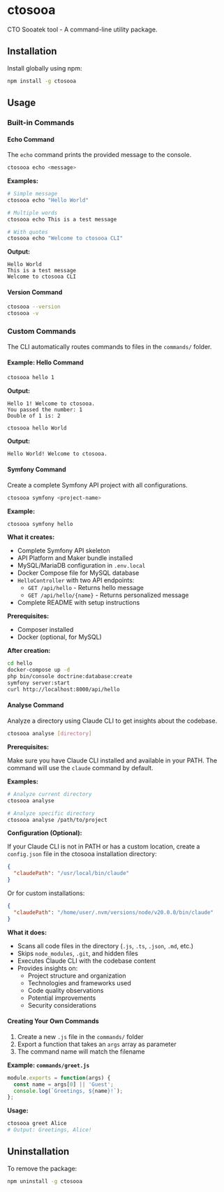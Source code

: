 # ctosooa

CTO Sooatek tool - A command-line utility package.

## Installation

Install globally using npm:

```bash
npm install -g ctosooa
```

## Usage

### Built-in Commands

#### Echo Command

The `echo` command prints the provided message to the console.

```bash
ctosooa echo <message>
```

**Examples:**

```bash
# Simple message
ctosooa echo "Hello World"

# Multiple words
ctosooa echo This is a test message

# With quotes
ctosooa echo "Welcome to ctosooa CLI"
```

**Output:**
```
Hello World
This is a test message
Welcome to ctosooa CLI
```

#### Version Command

```bash
ctosooa --version
ctosooa -v
```

### Custom Commands

The CLI automatically routes commands to files in the `commands/` folder.

#### Example: Hello Command

```bash
ctosooa hello 1
```

**Output:**
```
Hello 1! Welcome to ctosooa.
You passed the number: 1
Double of 1 is: 2
```

```bash
ctosooa hello World
```

**Output:**
```
Hello World! Welcome to ctosooa.
```

#### Symfony Command

Create a complete Symfony API project with all configurations.

```bash
ctosooa symfony <project-name>
```

**Example:**

```bash
ctosooa symfony hello
```

**What it creates:**
- Complete Symfony API skeleton
- API Platform and Maker bundle installed
- MySQL/MariaDB configuration in `.env.local`
- Docker Compose file for MySQL database
- `HelloController` with two API endpoints:
  - `GET /api/hello` - Returns hello message
  - `GET /api/hello/{name}` - Returns personalized message
- Complete README with setup instructions

**Prerequisites:**
- Composer installed
- Docker (optional, for MySQL)

**After creation:**
```bash
cd hello
docker-compose up -d
php bin/console doctrine:database:create
symfony server:start
curl http://localhost:8000/api/hello
```

#### Analyse Command

Analyze a directory using Claude CLI to get insights about the codebase.

```bash
ctosooa analyse [directory]
```

**Prerequisites:**

Make sure you have Claude CLI installed and available in your PATH. The command will use the `claude` command by default.

**Examples:**

```bash
# Analyze current directory
ctosooa analyse

# Analyze specific directory
ctosooa analyse /path/to/project
```

**Configuration (Optional):**

If your Claude CLI is not in PATH or has a custom location, create a `config.json` file in the ctosooa installation directory:

```json
{
  "claudePath": "/usr/local/bin/claude"
}
```

Or for custom installations:

```json
{
  "claudePath": "/home/user/.nvm/versions/node/v20.0.0/bin/claude"
}
```

**What it does:**
- Scans all code files in the directory (`.js`, `.ts`, `.json`, `.md`, etc.)
- Skips `node_modules`, `.git`, and hidden files
- Executes Claude CLI with the codebase content
- Provides insights on:
  - Project structure and organization
  - Technologies and frameworks used
  - Code quality observations
  - Potential improvements
  - Security considerations

#### Creating Your Own Commands

1. Create a new `.js` file in the `commands/` folder
2. Export a function that takes an `args` array as parameter
3. The command name will match the filename

**Example: `commands/greet.js`**

```javascript
module.exports = function(args) {
  const name = args[0] || 'Guest';
  console.log(`Greetings, ${name}!`);
};
```

**Usage:**
```bash
ctosooa greet Alice
# Output: Greetings, Alice!
```

## Uninstallation

To remove the package:

```bash
npm uninstall -g ctosooa
```
